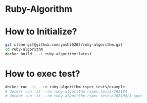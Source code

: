 # Ruby-Algorithm

# How to Initialize?

```bash
git clone git@github.com:yoshi0202/ruby-algorithm.git
cd ruby-algorithm
docker build . -t ruby-algorithm:latest
```

# How to exec test?

```bash
docker run -it --rm ruby-algorithm rspec tests/example
# docker run -it --rm ruby-algorithm rspec tests/202104
# docker run -it --rm ruby-algorithm rspec tests/202104/1_spec
```
